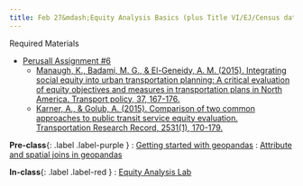```yaml
---
title: Feb 27&mdash;Equity Analysis Basics (plus Title VI/EJ/Census data)
---
```


Required Materials
* [Perusall Assignment #6](#)
    * [Manaugh, K., Badami, M. G., & El-Geneidy, A. M. (2015). Integrating social equity into urban transportation planning: A critical evaluation of equity objectives and measures in transportation plans in North America. Transport policy, 37, 167-176.](https://www.sciencedirect.com/science/article/pii/S0967070X14002145)
    * [Karner, A., & Golub, A. (2015). Comparison of two common approaches to public transit service equity evaluation. Transportation Research Record, 2531(1), 170-179.](https://journals.sagepub.com/doi/abs/10.3141/2531-20)

**Pre-class**{: .label .label-purple }
: [Getting started with geopandas](https://geopandas.org/en/stable/getting_started/introduction.html)
: [Attribute and spatial joins in geopandas](https://geopandas.org/en/stable/docs/user_guide/mergingdata.html)

**In-class**{: .label .label-red }
: [Equity Analysis Lab](#)